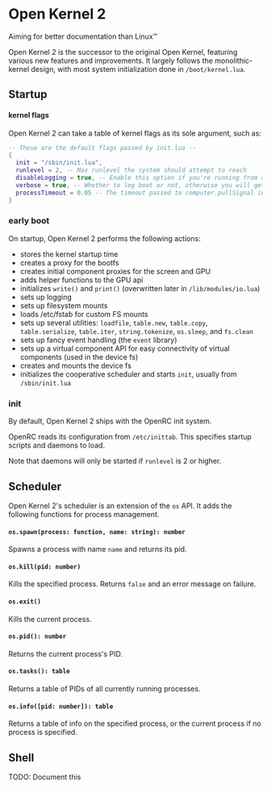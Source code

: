 # Open Kernel 2
Aiming for better documentation than Linux:tm:

Open Kernel 2 is the successor to the original Open Kernel, featuring various new features and improvements. It largely follows the monolithic-kernel design, with most system initialization done in `/boot/kernel.lua`.

## Startup

#### kernel flags
Open Kernel 2 can take a table of kernel flags as its sole argument, such as:
```lua
-- These are the default flags passed by init.lua --
{
  init = "/sbin/init.lua",
  runlevel = 2, -- Max runlevel the system should attempt to reach
  disableLogging = true, -- Enable this option if you're running from a read-only FS or you want faster boot. Disable if you want system logs (i.e. for debugging) and aren't running from a ROFS
  verbose = true, -- Whether to log boot or not, otherwise you will get a black screen until the shell is loaded. Disabling this does seem to slightly improve boot times.
  processTimeout = 0.05 -- The timeout passed to computer.pullSignal in the scheduler. This has a fairly direct impact on performance.
}
```

### early boot
On startup, Open Kernel 2 performs the following actions:
  - stores the kernel startup time
  - creates a proxy for the bootfs
  - creates initial component proxies for the screen and GPU
  - adds helper functions to the GPU api
  - initializes `write()` and `print()` (overwritten later in `/lib/modules/io.lua`)
  - sets up logging
  - sets up filesystem mounts
  - loads /etc/fstab for custom FS mounts
  - sets up several utilities: `loadfile`, `table.new`, `table.copy`, `table.serialize`, `table.iter`, `string.tokenize`, `os.sleep`, and `fs.clean`
  - sets up fancy event handling (the `event` library)
  - sets up a virtual component API for easy connectivity of virtual components (used in the device fs)
  - creates and mounts the device fs
  - initializes the cooperative scheduler and starts `init`, usually from `/sbin/init.lua`

### init
By default, Open Kernel 2 ships with the OpenRC init system.

OpenRC reads its configuration from `/etc/inittab`. This specifies startup scripts and daemons to load.

Note that daemons will only be started if `runlevel` is 2 or higher.

## Scheduler
Open Kernel 2's scheduler is an extension of the `os` API. It adds the following functions for process management.

#### `os.spawn(process: function, name: string): number`
  Spawns a process with name `name` and returns its pid.

#### `os.kill(pid: number)`
  Kills the specified process. Returns `false` and an error message on failure.

#### `os.exit()`
  Kills the current process.

#### `os.pid(): number`
  Returns the current process's PID.
  
#### `os.tasks(): table`
  Returns a table of PIDs of all currently running processes.
  
#### `os.info([pid: number]): table`
  Returns a table of info on the specified process, or the current process if no process is specified.

## Shell

TODO: Document this
